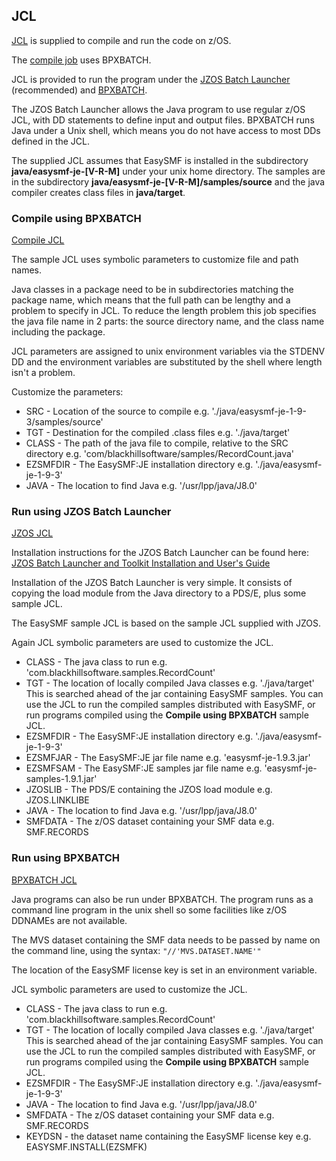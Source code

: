 ## JCL

[JCL](../JCL/) is supplied to compile and run the code on z/OS.

The [compile job](../JCL/COMPILE.jcl) uses BPXBATCH.

JCL is provided to run the program under the [JZOS Batch Launcher](../JCL/RUNJZOS.jcl) (recommended) and [BPXBATCH](../JCL/RUNBPXB.jcl). 

The JZOS Batch Launcher allows the Java program to use regular z/OS JCL, with DD statements to define input and output files. BPXBATCH runs Java under a Unix shell, which means you do not have access to most DDs defined in the JCL.

The supplied JCL assumes that EasySMF is installed in the subdirectory **java/easysmf-je-[V-R-M]** under your unix home directory. The samples are in the subdirectory **java/easysmf-je-[V-R-M]/samples/source** and the java compiler creates class files in **java/target**.

### Compile using BPXBATCH

[Compile JCL](../JCL/COMPILE.jcl)

The sample JCL uses symbolic parameters to customize file and path names.

Java classes in a package need to be in subdirectories matching the package name, which means that the full path can be lengthy and a problem to specify in JCL. To reduce the length problem this job specifies the java file name in 2 parts: the source directory name, and the class name including the package.
  
JCL parameters are assigned to unix environment variables via the STDENV DD and the environment variables are substituted by the shell where length isn't a problem.

Customize the parameters:

- SRC - Location of the source to compile e.g. './java/easysmf-je-1-9-3/samples/source'
- TGT - Destination for the compiled .class files e.g. './java/target'
- CLASS - The path of the java file to compile, relative to the SRC directory e.g. 'com/blackhillsoftware/samples/RecordCount.java'
- EZSMFDIR - The EasySMF:JE installation directory e.g. './java/easysmf-je-1-9-3'
- JAVA - The location to find Java e.g. '/usr/lpp/java/J8.0'

### Run using JZOS Batch Launcher

[JZOS JCL](../JCL/RUNJZOS.jcl)

Installation instructions for the JZOS Batch Launcher can be found here:
[JZOS Batch Launcher and Toolkit Installation and User's Guide](ftp://public.dhe.ibm.com//software/Java/Java80/JZOS/jzos_users_guide_v8.pdf)

Installation of the JZOS Batch Launcher is very simple. It consists of copying the load module from the Java directory to a PDS/E, plus some sample JCL.

The EasySMF sample JCL is based on the sample JCL supplied with JZOS.

Again JCL symbolic parameters are used to customize the JCL.

- CLASS - The java class to run e.g. 'com.blackhillsoftware.samples.RecordCount'
- TGT - The location of locally compiled Java classes e.g. './java/target'
  This is searched ahead of the jar containing EasySMF samples. You can use the JCL to run the compiled samples distributed with EasySMF, or run programs compiled using the **Compile using BPXBATCH** sample JCL.
- EZSMFDIR - The EasySMF:JE installation directory e.g. './java/easysmf-je-1-9-3'
- EZSMFJAR - The EasySMF:JE jar file name e.g. 'easysmf-je-1.9.3.jar'
- EZSMFSAM - The EasySMF:JE samples jar file name e.g. 'easysmf-je-samples-1.9.1.jar'
- JZOSLIB - The PDS/E containing the JZOS load module e.g. JZOS.LINKLIBE
- JAVA - The location to find Java e.g. '/usr/lpp/java/J8.0'
- SMFDATA - The z/OS dataset containing your SMF data e.g. SMF.RECORDS


### Run using BPXBATCH

[BPXBATCH JCL](../JCL/RUNBPXB.jcl)

Java programs can also be run under BPXBATCH. The program runs as a command line program in the unix shell so some facilities like z/OS DDNAMEs are not available.

The MVS dataset containing the SMF data needs to be passed by name on the command line, using the syntax: 
```"//'MVS.DATASET.NAME'"```

The location of the EasySMF license key is set in an environment variable. 

JCL symbolic parameters are used to customize the JCL.

- CLASS - The java class to run e.g. 'com.blackhillsoftware.samples.RecordCount'
- TGT - The location of locally compiled Java classes e.g. './java/target'
  This is searched ahead of the jar containing EasySMF samples. You can use the JCL to run the compiled samples distributed with EasySMF, or run programs compiled using the **Compile using BPXBATCH** sample JCL.
- EZSMFDIR - The EasySMF:JE installation directory e.g. './java/easysmf-je-1-9-3'
- JAVA - The location to find Java e.g. '/usr/lpp/java/J8.0'
- SMFDATA - The z/OS dataset containing your SMF data e.g. SMF.RECORDS
- KEYDSN - the dataset name containing the EasySMF license key e.g. EASYSMF.INSTALL(EZSMFK)